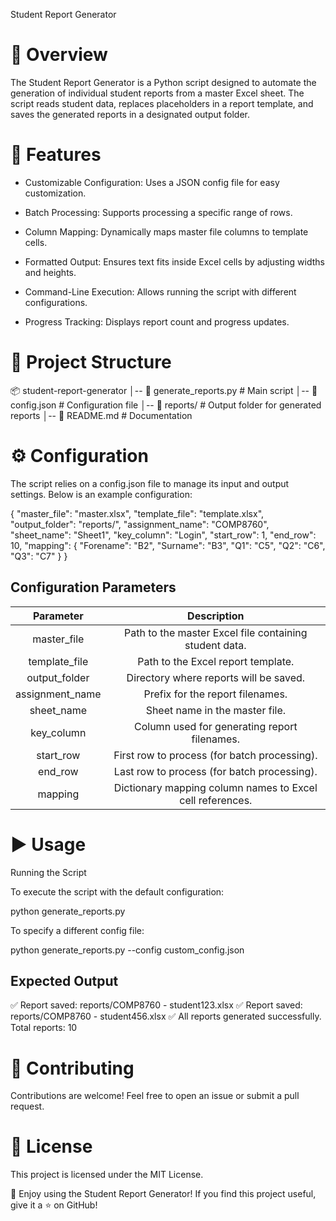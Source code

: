 Student Report Generator

# 📌 Overview

The Student Report Generator is a Python script designed to automate the generation of individual student reports from a master Excel sheet. The script reads student data, replaces placeholders in a report template, and saves the generated reports in a designated output folder.

# 🚀 Features

- Customizable Configuration: Uses a JSON config file for easy customization.

- Batch Processing: Supports processing a specific range of rows.

- Column Mapping: Dynamically maps master file columns to template cells.

- Formatted Output: Ensures text fits inside Excel cells by adjusting widths and heights.

- Command-Line Execution: Allows running the script with different configurations.

- Progress Tracking: Displays report count and progress updates.

# 📂 Project Structure

📦 student-report-generator
│-- 📄 generate_reports.py      # Main script
│-- 📄 config.json              # Configuration file
│-- 📂 reports/                 # Output folder for generated reports
│-- 📄 README.md                # Documentation

# ⚙️ Configuration

The script relies on a config.json file to manage its input and output settings. Below is an example configuration:

{
  "master_file": "master.xlsx",
  "template_file": "template.xlsx",
  "output_folder": "reports/",
  "assignment_name": "COMP8760",
  "sheet_name": "Sheet1",
  "key_column": "Login",
  "start_row": 1,
  "end_row": 10,
  "mapping": {
    "Forename": "B2",
    "Surname": "B3",
    "Q1": "C5",
    "Q2": "C6",
    "Q3": "C7"
  }
}

## Configuration Parameters

|    Parameter    |                        Description                        |
|:---------------:|:---------------------------------------------------------:|
| master_file     | Path to the master Excel file containing student data.    |
| template_file   | Path to the Excel report template.                        |
| output_folder   | Directory where reports will be saved.                    |
| assignment_name | Prefix for the report filenames.                          |
| sheet_name      | Sheet name in the master file.                            |
| key_column      | Column used for generating report filenames.              |
| start_row       | First row to process (for batch processing).              |
| end_row         | Last row to process (for batch processing).               |
| mapping         | Dictionary mapping column names to Excel cell references. |

# ▶️ Usage

Running the Script

To execute the script with the default configuration:

python generate_reports.py

To specify a different config file:

python generate_reports.py --config custom_config.json

## Expected Output

✅ Report saved: reports/COMP8760 - student123.xlsx
✅ Report saved: reports/COMP8760 - student456.xlsx
✅ All reports generated successfully. Total reports: 10

# 🤝 Contributing

Contributions are welcome! Feel free to open an issue or submit a pull request.

# 📜 License

This project is licensed under the MIT License.

🚀 Enjoy using the Student Report Generator! If you find this project useful, give it a ⭐ on GitHub!
